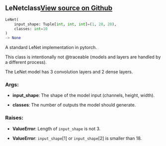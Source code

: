 ## LeNet<span class="tag">class</span><a class="sourcelink" href=https://github.com/fastestimator/fastestimator/blob/r1.2/fastestimator/architecture/pytorch/lenet.py/#L22-L71>View source on Github</a>
```python
LeNet(
	input_shape: Tuple[int, int, int]=(1, 28, 28),
	classes: int=10
)
-> None
```
A standard LeNet implementation in pytorch.

This class is intentionally not @traceable (models and layers are handled by a different process).

The LeNet model has 3 convolution layers and 2 dense layers.


<h3>Args:</h3>


* **input_shape**: The shape of the model input (channels, height, width).

* **classes**: The number of outputs the model should generate. 

<h3>Raises:</h3>


* **ValueError**: Length of `input_shape` is not 3.

* **ValueError**: `input_shape`[1] or `input_shape`[2] is smaller than 18.

